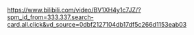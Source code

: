https://www.bilibili.com/video/BV1XH4y1c7JZ/?spm_id_from=333.337.search-card.all.click&vd_source=0dbf2127104db17df5c266d1153eab03